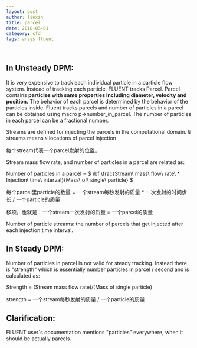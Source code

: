 ```yaml
---
layout: post
author: liuxin
title: parcel  
date: 2018-03-01
category: cfd
tags: ansys fluent

---
```


	
## In Unsteady DPM: 
It is very expensive to track each individual particle in a particle flow system. Instead of tracking each particle, FLUENT tracks Parcel. Parcel contains **particles with same properties including diameter, velocity and position.** The behavior of each parcel is determined by the behavior of the particles inside. Fluent tracks parcels and number of particles in a parcel can be obtained using macro p->number\_in\_parcel. The number of particles in each parcel can be a fractional number.

Streams are defined for injecting the parcels in the computational domain. `N` streams means `N` locations of parcel injection

每个stream代表一个parcel发射的位置。

Stream mass flow rate, and number of particles in a parcel are related as:

Number of particles in a parcel = 
$
\bf
\frac{Stream\ mass\ flow\ rate\ * Injection\ time\ interval}{Mass\ of\ single\ particle}
$

每个parcel里particle的数量 = 一个stream每秒发射的质量 * 一次发射的时间步长 / 一个particle的质量

移项，也就是：一个stream一次发射的质量 = 一个parcel的质量


Number of particle streams: the number of parcels that get injected after each injection time interval.


## In Steady DPM: 
Number of particles in parcel is not valid for steady tracking. Instead there is "strength" which is essentially number particles in parcel / second and is calculated as:

Strength = (Stream mass flow rate)/(Mass of single particle)

strength = 一个stream每秒发射的质量 / 一个particle的质量

## Clarification: 
FLUENT user`s documentation mentions "particles" everywhere, when it should be actually parcels.
